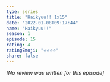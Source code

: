 ```yaml
---
type: series
title: "Haikyuu!! 1x15"
date: "2022-01-08T09:17:44"
name: "Haikyuu!!"
season: 1
episode: 15
rating: 4
ratingEmoji: "⭐️⭐️⭐️⭐️"
share: false
---
```


*[No review was written for this episode]*
